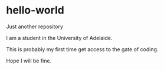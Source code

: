 # hello-world
Just another repository

I am a student in the University of Adelaide.

This is probably my first time get access to the gate of coding.

Hope I will be fine.
